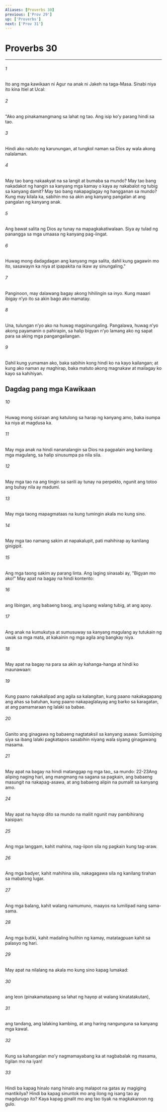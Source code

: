 ```yaml
---
Aliases: [Proverbs 30]
previous: ['Prov 29']
up: ['Proverbs']
next: ['Prov 31']
---
```

# Proverbs 30

***






















###### 1 










Ito ang mga kawikaan ni Agur na anak ni Jakeh na taga-Masa. Sinabi niya ito kina Itiel at Ucal: 





















###### 2 










"Ako ang pinakamangmang sa lahat ng tao. Ang isip koʼy parang hindi sa tao. 





















###### 3 










Hindi ako natuto ng karunungan, at tungkol naman sa Dios ay wala akong nalalaman. 





















###### 4 










May tao bang nakaakyat na sa langit at bumaba sa mundo? May tao bang nakadakot ng hangin sa kanyang mga kamay o kaya ay nakabalot ng tubig sa kanyang damit? May tao bang nakapaglagay ng hangganan sa mundo? Kung may kilala ka, sabihin mo sa akin ang kanyang pangalan at ang pangalan ng kanyang anak. 





















###### 5 










Ang bawat salita ng Dios ay tunay na mapagkakatiwalaan. Siya ay tulad ng panangga sa mga umaasa ng kanyang pag-iingat. 





















###### 6 










Huwag mong dadagdagan ang kanyang mga salita, dahil kung gagawin mo ito, sasawayin ka niya at ipapakita na ikaw ay sinungaling." 





















###### 7 










Panginoon, may dalawang bagay akong hihilingin sa inyo. Kung maaari ibigay nʼyo ito sa akin bago ako mamatay. 





















###### 8 










Una, tulungan nʼyo ako na huwag magsinungaling. Pangalawa, huwag nʼyo akong payamanin o pahirapin, sa halip bigyan nʼyo lamang ako ng sapat para sa aking mga pangangailangan. 





















###### 9 










Dahil kung yumaman ako, baka sabihin kong hindi ko na kayo kailangan; at kung ako naman ay maghirap, baka matuto akong magnakaw at mailagay ko kayo sa kahihiyan.

## Dagdag pang mga Kawikaan 





















###### 10 










Huwag mong sisiraan ang katulong sa harap ng kanyang amo, baka isumpa ka niya at magdusa ka. 





















###### 11 










May mga anak na hindi nananalangin sa Dios na pagpalain ang kanilang mga magulang, sa halip sinusumpa pa nila sila. 





















###### 12 










May mga tao na ang tingin sa sarili ay tunay na perpekto, ngunit ang totoo ang buhay nila ay madumi. 





















###### 13 










May mga taong mapagmataas na kung tumingin akala mo kung sino. 





















###### 14 










May mga tao namang sakim at napakalupit, pati mahihirap ay kanilang ginigipit. 





















###### 15 










Ang mga taong sakim ay parang linta. Ang laging sinasabi ay, "Bigyan mo ako!" May apat na bagay na hindi kontento: 





















###### 16 










ang libingan, ang babaeng baog, ang lupang walang tubig, at ang apoy. 





















###### 17 










Ang anak na kumukutya at sumusuway sa kanyang magulang ay tutukain ng uwak sa mga mata, at kakainin ng mga agila ang bangkay niya. 





















###### 18 










May apat na bagay na para sa akin ay kahanga-hanga at hindi ko maunawaan: 





















###### 19 










Kung paano nakakalipad ang agila sa kalangitan, kung paano nakakagapang ang ahas sa batuhan, kung paano nakapaglalayag ang barko sa karagatan, at ang pamamaraan ng lalaki sa babae. 





















###### 20 










Ganito ang ginagawa ng babaeng nagtataksil sa kanyang asawa: Sumisiping siya sa ibang lalaki pagkatapos sasabihin niyang wala siyang ginagawang masama. 





















###### 21 










May apat na bagay na hindi matanggap ng mga tao_ sa mundo: 22-23Ang aliping naging hari, ang mangmang na sagana sa pagkain, ang babaeng masungit na nakapag-asawa, at ang babaeng alipin na pumalit sa kanyang amo. 





















###### 24 










May apat na hayop dito sa mundo na maliit ngunit may pambihirang kaisipan: 





















###### 25 










Ang mga langgam, kahit mahina, nag-iipon sila ng pagkain kung tag-araw. 





















###### 26 










Ang mga badyer, kahit mahihina sila, nakagagawa sila ng kanilang tirahan sa mabatong lugar. 





















###### 27 










Ang mga balang, kahit walang namumuno, maayos na lumilipad nang sama-sama. 





















###### 28 










Ang mga butiki, kahit madaling hulihin ng kamay, matatagpuan kahit sa palasyo ng hari. 





















###### 29 










May apat na nilalang na akala mo kung sino kapag lumakad: 





















###### 30 










ang leon (pinakamatapang sa lahat ng hayop at walang kinatatakutan), 





















###### 31 










ang tandang, ang lalaking kambing, at ang haring nangunguna sa kanyang mga kawal. 





















###### 32 










Kung sa kahangalan moʼy nagmamayabang ka at nagbabalak ng masama, tigilan mo na iyan! 





















###### 33 










Hindi ba kapag hinalo nang hinalo ang malapot na gatas ay magiging mantikilya? Hindi ba kapag sinuntok mo ang ilong ng isang tao ay magdurugo ito? Kaya kapag ginalit mo ang tao tiyak na magkakaroon ng gulo.
